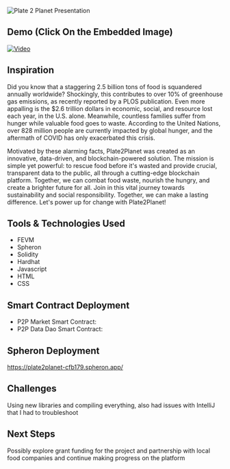 ![Plate 2 Planet Presentation](https://github.com/TechieTeee/Plate2Planet/assets/100870737/d7762dec-f672-4fc9-93fd-4afa9e0eaa18)

## Demo (Click On the Embedded Image)
[![Video](https://img.youtube.com/vi/EXh-Wjald1c/0.jpg)](https://www.youtube.com/watch?v=EXh-Wjald1c)

## Inspiration
Did you know that a staggering 2.5 billion tons of food is squandered annually worldwide? Shockingly, this contributes to over 10% of greenhouse gas emissions, as recently reported by a PLOS publication. Even more appalling is the $2.6 trillion dollars in economic, social, and resource lost each year, in the U.S. alone. Meanwhile, countless families suffer from hunger while valuable food goes to waste. According to the United Nations, over 828 million people are currently impacted by global hunger, and the aftermath of COVID has only exacerbated this crisis.

Motivated by these alarming facts, Plate2Planet was created as an innovative, data-driven, and blockchain-powered solution. The mission is simple yet powerful: to rescue food before it's wasted and provide crucial, transparent data to the public, all through a cutting-edge blockchain platform. Together, we can combat food waste, nourish the hungry, and create a brighter future for all. Join in this vital journey towards sustainability and social responsibility. Together, we can make a lasting difference. Let's power up for change with Plate2Planet!

## Tools & Technologies Used
- FEVM
- Spheron
- Solidity
- Hardhat
- Javascript
- HTML
- CSS

## Smart Contract Deployment
- P2P Market Smart Contract:
- P2P Data Dao Smart Contract: 

## Spheron Deployment
https://plate2planet-cfb179.spheron.app/


## Challenges
Using new libraries and compiling everything, also had issues with IntelliJ that I had to troubleshoot

## Next Steps
Possibly explore grant funding for the project and partnership with local food companies and continue making progress on the platform
